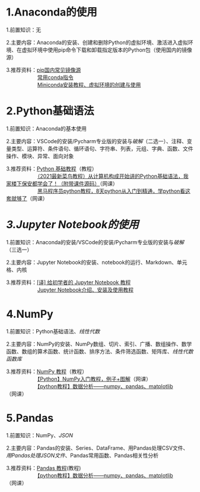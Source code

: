 # 1.Anaconda的使用
1.前置知识：无

2.主要内容：Anaconda的安装、创建和删除Python的虚拟环境、激活进入虚拟环境、在虚拟环境中使用pip命令下载和卸载指定版本的Python包（使用国内的镜像源）

3.推荐资料：[pip国内常见镜像源](https://github.com/Discrete-Mathematics/Flandre-Blog/blob/main/pip%E5%9B%BD%E5%86%85%E5%B8%B8%E8%A7%81%E9%95%9C%E5%83%8F%E6%BA%90.md)  
　　　　　　[常用conda指令](https://github.com/Discrete-Mathematics/Flandre-Blog/blob/main/cmd%E7%9A%84conda%E6%8C%87%E4%BB%A4.md)  
　　　　　　[Miniconda安装教程、虚拟环境的创建与使用](https://blog.csdn.net/qq_62928482/article/details/139641905?spm=1001.2014.3001.550)  

# 2.Python基础语法
1.前置知识：Anaconda的基本使用

2.主要内容：VSCode的安装/Pycharm专业版的安装与*破解*（二选一）、注释、变量类型、运算符、条件语句、循环语句、字符串、列表，元组、字典、函数、文件操作、模块、异常、面向对象

3.推荐资料：[Python 基础教程](https://www.runoob.com/python/python-object.html)（教程）  
　　　　　　[（2021最新菜鸟教程）从计算机构成开始讲的Python基础语法，我家楼下保安都学会了！（附带课件源码）](https://www.bilibili.com/video/BV1Y64y1r7Pu/?spm_id_from=333.999.0.0)（网课）  
　　　　　　[黑马程序员python教程，8天python从入门到精通，学python看这套就够了](https://www.bilibili.com/video/BV1qW4y1a7fU/?spm_id_from=333.999.0.0&vd_source=8f7be58fae99de36e73582d589f00ca1)（网课）

# *3.Jupyter Notebook的使用*
1.前置知识：Anaconda的安装/VSCode的安装/Pycharm专业版的安装与*破解*（三选一）

2.主要内容：Jupyter Notebook的安装、notebook的运行、Markdown、单元格、内核

3.推荐资料：[[译] 给初学者的 Jupyter Notebook 教程](https://zhuanlan.zhihu.com/p/36858283)  
　　　　　　[Jupyter Notebook介绍、安装及使用教程](https://zhuanlan.zhihu.com/p/33105153)

# 4.NumPy
1.前置知识：Python基础语法、*线性代数*

2.主要内容：NumPy的安装、NumPy数组、切片、索引、广播、数组操作、数学函数、数组的算术函数、统计函数、排序方法、条件筛选函数、矩阵库、*线性代数函数库*

3.推荐资料：[NumPy 教程](https://www.runoob.com/numpy/numpy-tutorial.html)（教程）  
　　　　　　[【Python】NumPy入门教程，例子+图解](https://www.bilibili.com/video/BV1yq4y137w7/?spm_id_from=333.999.0.0&vd_source=8f7be58fae99de36e73582d589f00ca1)（网课）  
　　　　　　[【python教程】数据分析——numpy、pandas、matplotlib](https://www.bilibili.com/video/BV1hx411d7jb/?spm_id_from=333.999.0.0&vd_source=8f7be58fae99de36e73582d589f00ca1)（网课）  

# 5.Pandas
1.前置知识：NumPy、*JSON*

2.主要内容：Pandas的安装、Series、DataFrame、用Pandas处理CSV文件、*用Pandas处理JSON文件*、Pandas常用函数、Pandas相关性分析

3.推荐资料：[Pandas 教程](https://www.runoob.com/pandas/pandas-correlations.html)(教程)  
　　　　　　[【python教程】数据分析——numpy、pandas、matplotlib](https://www.bilibili.com/video/BV1hx411d7jb/?spm_id_from=333.999.0.0&vd_source=8f7be58fae99de36e73582d589f00ca1)（网课） 
